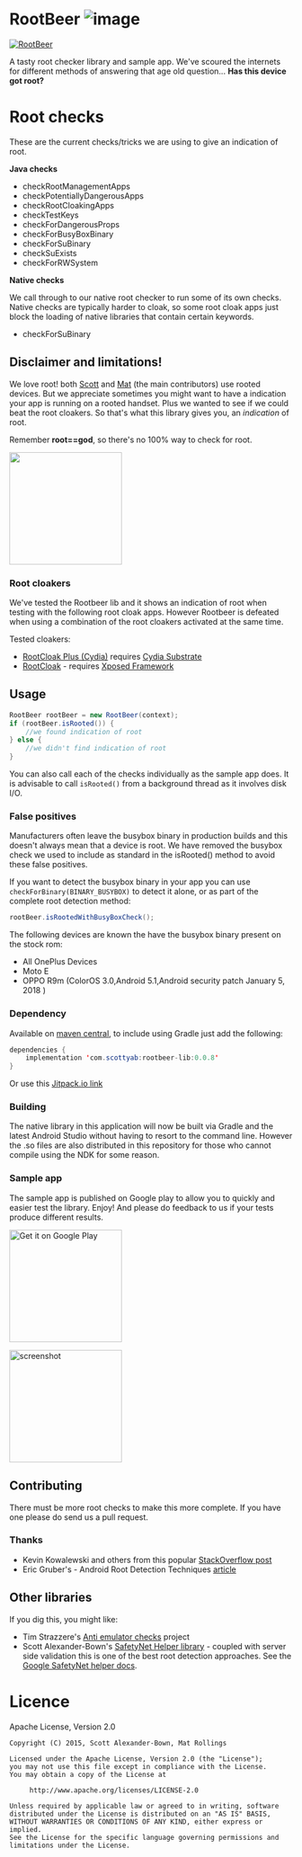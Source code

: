 # RootBeer ![image](./app/src/main/res/mipmap-xhdpi/ic_launcher.png)

[![RootBeer](https://www.appbrain.com/stats/libraries/shield/rootbeer.svg)](https://www.appbrain.com/stats/libraries/details/rootbeer/rootbeer)

A tasty root checker library and sample app. We've scoured the internets for different methods of answering that age old question... **Has this device got root?**

# Root checks
These are the current checks/tricks we are using to give an indication of root.

**Java checks**

* checkRootManagementApps
* checkPotentiallyDangerousApps
* checkRootCloakingApps
* checkTestKeys
* checkForDangerousProps
* checkForBusyBoxBinary
* checkForSuBinary
* checkSuExists
* checkForRWSystem

**Native checks**

We call through to our native root checker to run some of its own checks. Native checks are typically harder to cloak, so some root cloak apps just block the loading of native libraries that contain certain keywords.

* checkForSuBinary


## Disclaimer and limitations!

We love root! both [Scott](https://github.com/scottyab) and [Mat](https://github.com/stealthcopter) (the main contributors) use rooted devices. But we appreciate sometimes you might want to have a indication your app is running on a rooted handset. Plus we wanted to see if we could beat the root cloakers. So that's what this library gives you, an *indication* of root.

Remember **root==god**, so there's no 100% way to check for root.

<img src="./art/rootbeerjesus.png" width=200 />


### Root cloakers
We've tested the Rootbeer lib and it shows an indication of root when testing with the following root cloak apps. However Rootbeer is defeated when using a combination of the root cloakers activated at the same time.

Tested cloakers:

* [RootCloak Plus (Cydia)](https://play.google.com/store/apps/details?id=com.devadvance.rootcloakplus&hl=en_GB) requires [Cydia Substrate](http://play.google.com/store/apps/details?id=com.saurik.substrate)
* [RootCloak](http://repo.xposed.info/module/com.devadvance.rootcloak) - requires [Xposed Framework](http://repo.xposed.info/module/de.robv.android.xposed.installer)

## Usage

```java
RootBeer rootBeer = new RootBeer(context);
if (rootBeer.isRooted()) {
    //we found indication of root
} else {
    //we didn't find indication of root
}
```

You can also call each of the checks individually as the sample app does. It is advisable to call `isRooted()` from a background thread as it involves disk I/O.

### False positives

Manufacturers often leave the busybox binary in production builds and this doesn't always mean that a device is root. We have removed the busybox check we used to include as standard in the isRooted() method to avoid these false positives.

If you want to detect the busybox binary in your app you can use `checkForBinary(BINARY_BUSYBOX)` to detect it alone, or as part of the complete root detection method:

```java
rootBeer.isRootedWithBusyBoxCheck();
```

The following devices are known the have the busybox binary present on the stock rom:
* All OnePlus Devices
* Moto E
* OPPO R9m (ColorOS 3.0,Android 5.1,Android security patch January 5, 2018 )

### Dependency

Available on [maven central](https://search.maven.org/#search%7Cga%7C1%7Ca%3A%22rootbeer-lib%22), to include using Gradle just add the following:

```java
dependencies {
    implementation 'com.scottyab:rootbeer-lib:0.0.8'
}
```

Or use this [Jitpack.io link](https://jitpack.io/#scottyab/rootbeer)

### Building

The native library in this application will now be built via Gradle and the latest Android Studio without having to resort to the command line. However the .so files are also distributed in this repository for those who cannot compile using the NDK for some reason.

### Sample app

The sample app is published on Google play to allow you to quickly and easier test the library. Enjoy! And please do feedback to us if your tests produce different results.


<a href="https://play.google.com/store/apps/details?id=com.scottyab.rootbeer.sample&utm_source=global_co&utm_medium=prtnr&utm_content=Mar2515&utm_campaign=PartBadge&pcampaignid=MKT-Other-global-all-co-prtnr-py-PartBadge-Mar2515-1"><img width="200" alt="Get it on Google Play" src="https://play.google.com/intl/en_us/badges/images/generic/en-play-badge.png" /></a>

<img width="200" alt="screenshot" src="./art/ss_got_root_fail.png">


## Contributing

There must be more root checks to make this more complete. If you have one please do send us a pull request.

### Thanks

* Kevin Kowalewski and others from this popular [StackOverflow post](https://stackoverflow.com/questions/1101380/determine-if-running-on-a-rooted-device?rq=1)
* Eric Gruber's - Android Root Detection Techniques [article](https://blog.netspi.com/android-root-detection-techniques/)


## Other libraries

If you dig this, you might like:

 * Tim Strazzere's [Anti emulator checks](https://github.com/strazzere/anti-emulator/) project
 * Scott Alexander-Bown's [SafetyNet Helper library](https://github.com/scottyab/safetynethelper) - coupled with server side validation this is one of the best root detection approaches. See the [Google SafetyNet helper docs](https://developer.android.com/training/safetynet/index.html).

# Licence

Apache License, Version 2.0

    Copyright (C) 2015, Scott Alexander-Bown, Mat Rollings

    Licensed under the Apache License, Version 2.0 (the "License");
    you may not use this file except in compliance with the License.
    You may obtain a copy of the License at

         http://www.apache.org/licenses/LICENSE-2.0

    Unless required by applicable law or agreed to in writing, software
    distributed under the License is distributed on an "AS IS" BASIS,
    WITHOUT WARRANTIES OR CONDITIONS OF ANY KIND, either express or implied.
    See the License for the specific language governing permissions and
    limitations under the License.
